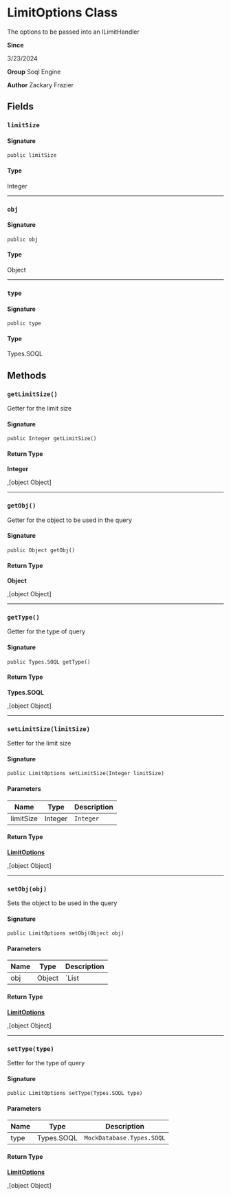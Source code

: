 # LimitOptions Class

The options to be passed into an ILimitHandler

**Since** 

3/23/2024

**Group** Soql Engine

**Author** Zackary Frazier

## Fields
### `limitSize`

#### Signature
```apex
public limitSize
```

#### Type
Integer

---

### `obj`

#### Signature
```apex
public obj
```

#### Type
Object

---

### `type`

#### Signature
```apex
public type
```

#### Type
Types.SOQL

## Methods
### `getLimitSize()`

Getter for the limit size

#### Signature
```apex
public Integer getLimitSize()
```

#### Return Type
**Integer**

,[object Object]

---

### `getObj()`

Getter for the object to be used in the query

#### Signature
```apex
public Object getObj()
```

#### Return Type
**Object**

,[object Object]

---

### `getType()`

Getter for the type of query

#### Signature
```apex
public Types.SOQL getType()
```

#### Return Type
**Types.SOQL**

,[object Object]

---

### `setLimitSize(limitSize)`

Setter for the limit size

#### Signature
```apex
public LimitOptions setLimitSize(Integer limitSize)
```

#### Parameters
| Name | Type | Description |
|------|------|-------------|
| limitSize | Integer | `Integer` |

#### Return Type
**[LimitOptions](LimitOptions.md)**

,[object Object]

---

### `setObj(obj)`

Sets the object to be used in the query

#### Signature
```apex
public LimitOptions setObj(Object obj)
```

#### Parameters
| Name | Type | Description |
|------|------|-------------|
| obj | Object | `List<ProtoAggregate> | List<SObject> | Integer` |

#### Return Type
**[LimitOptions](LimitOptions.md)**

,[object Object]

---

### `setType(type)`

Setter for the type of query

#### Signature
```apex
public LimitOptions setType(Types.SOQL type)
```

#### Parameters
| Name | Type | Description |
|------|------|-------------|
| type | Types.SOQL | `MockDatabase.Types.SOQL` |

#### Return Type
**[LimitOptions](LimitOptions.md)**

,[object Object]